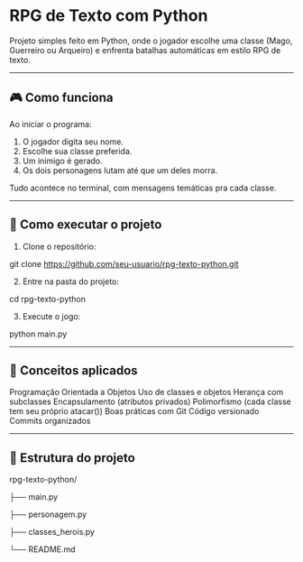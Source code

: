 # RPG de Texto com Python

Projeto simples feito em Python, onde o jogador escolhe uma classe (Mago, Guerreiro ou Arqueiro) e enfrenta batalhas automáticas em estilo RPG de texto.

---

## 🎮 Como funciona

Ao iniciar o programa:

1. O jogador digita seu nome.
2. Escolhe sua classe preferida.
3. Um inimigo é gerado.
4. Os dois personagens lutam até que um deles morra.

Tudo acontece no terminal, com mensagens temáticas pra cada classe.

---

## 🚀 Como executar o projeto

1. Clone o repositório:

git clone https://github.com/seu-usuario/rpg-texto-python.git

2. Entre na pasta do projeto:

cd rpg-texto-python

3. Execute o jogo:

python main.py

---

## 🧠 Conceitos aplicados

Programação Orientada a Objetos
Uso de classes e objetos
Herança com subclasses
Encapsulamento (atributos privados)
Polimorfismo (cada classe tem seu próprio atacar())
Boas práticas com Git
Código versionado
Commits organizados

---

## 📁 Estrutura do projeto

rpg-texto-python/

├── main.py

├── personagem.py

├── classes_herois.py

└── README.md
